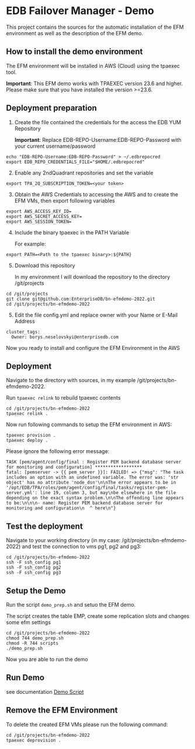 # EDB Failover Manager - Demo
This project contains the sources for the automatic installation of the EFM environment as well as the description of the EFM demo.

## How to install the demo environment

The EFM environment will be installed in AWS (Cloud) using the tpaexec tool.

**Important**: This EFM demo works with TPAEXEC version 23.6 and higher. Please make sure that you have installed the version >=23.6.

## Deployment preparation

1. Create the file contained the credentials for the access the EDB YUM Repository
   
   **Important**: Replace EDB-REPO-Username:EDB-REPO-Password with your current username/password

```
echo "EDB-REPO-Username:EDB-REPO-Password" > ~/.edbrepocred
export EDB_REPO_CREDENTIALS_FILE="$HOME/.edbrepocred"
```

2. Enable any 2ndQuadrant repositories and set the variable

```
export TPA_2Q_SUBSCRIPTION_TOKEN=<your token>
```

3. Obtain the AWS Credentials to accessing the AWS and to create the EFM VMs, then export following variables

```
export AWS_ACCESS_KEY_ID=
export AWS_SECRET_ACCESS_KEY=
export AWS_SESSION_TOKEN=
```

4. Include the binary tpaexec in the PATH Variable

   For example:
   
 ```
export PATH=<Path to the tpaexec binary>:${PATH}
``` 

5. Download this repository

   In my environment I will download the repository to the directory /git/projects

``` 
cd /git/projects
git clone git@github.com:EnterpriseDB/bn-efmdemo-2022.git
cd /git/projects/bn-efmdemo-2022
``` 

5. Edit the file config.yml and replace owner with your Name or E-Mail Address

```
cluster_tags:
  Owner: borys.neselovskyi@enterprisedb.com
```

Now you ready to install and configure the EFM Environment in the AWS

## Deployment

Navigate to the directory with sources, in my example /git/projects/bn-efmdemo-2022.

Run ```tpaexec relink``` to rebuild tpaexec contents

```
cd /git/projects/bn-efmdemo-2022
tpaexec relink .
```

Now run following commands to setup the EFM environment in AWS:

```
tpaexec provision .
tpaexec deploy .
```

Please ignore the following error message:

```
TASK [pem/agent/config/final : Register PEM backend database server for monitoring and configuration] ******************
fatal: [pemserver -> {{ pem_server }}]: FAILED! => {"msg": "The task includes an option with an undefined variable. The error was: 'str object' has no attribute 'node_dsn'\n\nThe error appears to be in '/opt/EDB/TPA/roles/pem/agent/config/final/tasks/register-pem-server.yml': line 19, column 3, but may\nbe elsewhere in the file depending on the exact syntax problem.\n\nThe offending line appears to be:\n\n\n- name: Register PEM backend database server for monitoring and configuration\n  ^ here\n"}
```

## Test the deployment

Navigate to your working directory (in my case: /git/projects/bn-efmdemo-2022) and test the connection to vms pg1, pg2 and pg3:

```
cd /git/projects/bn-efmdemo-2022
ssh -F ssh_config pg1
ssh -F ssh_config pg2
ssh -F ssh_config pg3
```

## Setup the Demo

Run the script ```demo_prep.sh``` and setuo the EFM demo. 

The script creates the table EMP, create some replication slots and changes some efm settings

```
cd /git/projects/bn-efmdemo-2022
chmod 744 demo_prep.sh
chmod -R 744 scripts
./demo_prep.sh
```

Now you are able to run the demo

## Run Demo

see documentation [Demo Script](https://github.com/EnterpriseDB/bn-efmdemo-2022/blob/ee251ab4996f49e0a2b33900bdcfad92858fc30b/EFM_Demo_AWS_Script.md)

## Remove the EFM Environment

To delete the created EFM VMs please run the following command:

```
cd /git/projects/bn-efmdemo-2022
tpaexec deprovision .
```
